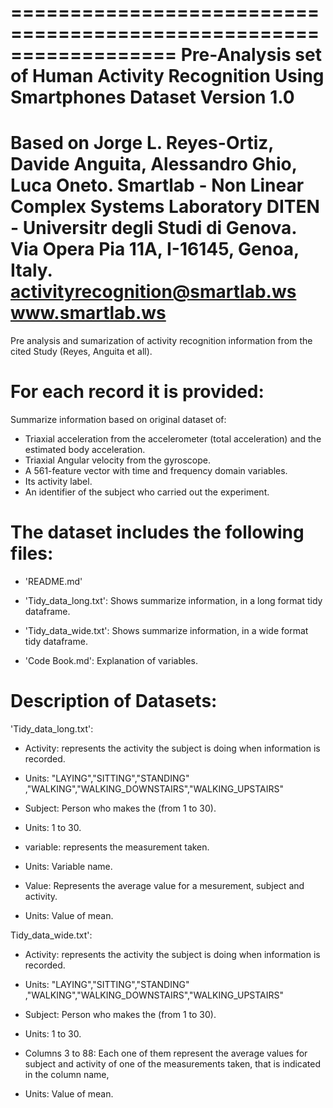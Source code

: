 ==================================================================
Pre-Analysis set of Human Activity Recognition Using Smartphones Dataset
Version 1.0
==================================================================
Based on 
Jorge L. Reyes-Ortiz, Davide Anguita, Alessandro Ghio, Luca Oneto.
Smartlab - Non Linear Complex Systems Laboratory
DITEN - Universitr degli Studi di Genova.
Via Opera Pia 11A, I-16145, Genoa, Italy.
activityrecognition@smartlab.ws
www.smartlab.ws
==================================================================
Pre analysis and sumarization of activity recognition information from the cited Study (Reyes, Anguita et all). 

For each record it is provided:
======================================
Summarize information based on original dataset of:
- Triaxial acceleration from the accelerometer (total acceleration) and the estimated body acceleration.
- Triaxial Angular velocity from the gyroscope. 
- A 561-feature vector with time and frequency domain variables. 
- Its activity label. 
- An identifier of the subject who carried out the experiment.

The dataset includes the following files:
=========================================

- 'README.md'

- 'Tidy_data_long.txt': Shows summarize information, in a long format tidy dataframe.

- 'Tidy_data_wide.txt': Shows summarize information, in a wide format tidy dataframe.

- 'Code Book.md': Explanation of variables.


Description of Datasets:
=========================================
'Tidy_data_long.txt':

-  Activity: represents the activity the subject is doing when information is recorded. 
  -  Units: "LAYING","SITTING","STANDING" ,"WALKING","WALKING_DOWNSTAIRS","WALKING_UPSTAIRS"  
  
-  Subject: Person who makes the  (from 1 to 30).
  -  Units: 1 to 30.
  
-  variable: represents the measurement taken.
  -  Units: Variable name.
  
-  Value: Represents the average value for a mesurement, subject and activity.
  -  Units: Value of mean.

Tidy_data_wide.txt':

-  Activity: represents the activity the subject is doing when information is recorded.
  -  Units: "LAYING","SITTING","STANDING" ,"WALKING","WALKING_DOWNSTAIRS","WALKING_UPSTAIRS"  
  
-  Subject: Person who makes the  (from 1 to 30).
 -  Units: 1 to 30.
 
-  Columns 3 to 88: Each one of them represent the average values for subject and activity of one of the measurements taken, that is indicated in the column name,
  -  Units: Value of mean.

